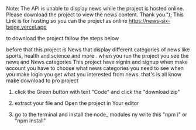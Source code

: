 Note: The API is unable to display news while the project is hosted online. Please download the project to view the news content. Thank you.");
This Link is for hosting so you can the project as online 
https://news-six-beige.vercel.app

to download the project fallow the steps below 

before that this project is News that display different categories of news like sports, health and science and more .
when you run the project you see the news and News categories This project have signin and signup  when make account you have to choose what news categories you need to see  when you make login you get what you interested from news.
that's is all know make download to pro project 

1. click the Green button with text "Code" and click the "download zip"

2. extract your file and Open  the project in Your editor

3. go to the terminal and install the node_ modules ny write this "npm i" or "npm Install"
